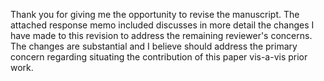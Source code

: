 Thank you for giving me the opportunity to revise the manuscript. The attached response memo included discusses in more detail the changes I have made to this revision to address the remaining reviewer's concerns. The changes are substantial and I believe should address the primary concern regarding situating the contribution of this paper vis-a-vis prior work.